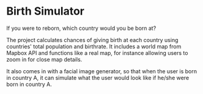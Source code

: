 # Birth Simulator

If you were to reborn, which country would you be born at?

The project calculates chances of giving birth at each country using countries' total population and birthrate. It includes a world map from Mapbox API and functions like a real map, for instance allowing users to zoom in for close map details.

It also comes in with a facial image generator, so that when the user is born in country A, it can simulate what the user would look like if he/she were born in country A.
